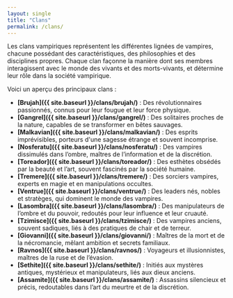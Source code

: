 ```yaml
---
layout: single
title: "Clans"
permalink: /clans/
---
```


Les clans vampiriques représentent les différentes lignées de vampires, chacune possédant des caractéristiques, des philosophies et des disciplines propres. Chaque clan façonne la manière dont ses membres interagissent avec le monde des vivants et des morts-vivants, et détermine leur rôle dans la société vampirique.

Voici un aperçu des principaux clans :
- **[Brujah]({{ site.baseurl }}/clans/brujah/)** : Des révolutionnaires passionnés, connus pour leur fougue et leur force physique.
- **[Gangrel]({{ site.baseurl }}/clans/gangrel/)** : Des solitaires proches de la nature, capables de se transformer en bêtes sauvages.
- **[Malkavian]({{ site.baseurl }}/clans/malkavian/)** : Des esprits imprévisibles, porteurs d'une sagesse étrange et souvent incomprise.
- **[Nosferatu]({{ site.baseurl }}/clans/nosferatu/)** : Des vampires dissimulés dans l’ombre, maîtres de l’information et de la discrétion.
- **[Toreador]({{ site.baseurl }}/clans/toreador/)** : Des esthètes obsédés par la beauté et l’art, souvent fascinés par la société humaine.
- **[Tremere]({{ site.baseurl }}/clans/tremere/)** : Des sorciers vampires, experts en magie et en manipulations occultes.
- **[Ventrue]({{ site.baseurl }}/clans/ventrue/)** : Des leaders nés, nobles et stratèges, qui dominent le monde des vampires.
- **[Lasombra]({{ site.baseurl }}/clans/lasombra/)** : Des manipulateurs de l’ombre et du pouvoir, redoutés pour leur influence et leur cruauté.
- **[Tzimisce]({{ site.baseurl }}/clans/tzimisce/)** : Des vampires anciens, souvent sadiques, liés à des pratiques de chair et de terreur.
- **[Giovanni]({{ site.baseurl }}/clans/giovanni/)** : Maîtres de la mort et de la nécromancie, mêlant ambition et secrets familiaux.
- **[Ravnos]({{ site.baseurl }}/clans/ravnos/)** : Voyageurs et illusionnistes, maîtres de la ruse et de l’évasion.
- **[Sethite]({{ site.baseurl }}/clans/sethite/)** : Initiés aux mystères antiques, mystérieux et manipulateurs, liés aux dieux anciens.
- **[Assamite]({{ site.baseurl }}/clans/assamite/)** : Assassins silencieux et précis, redoutables dans l’art du meurtre et de la discrétion.
